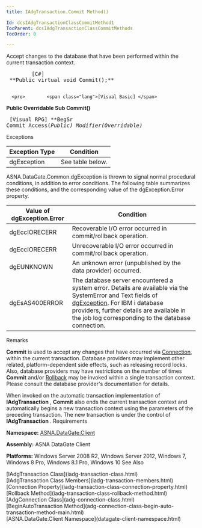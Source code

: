 ```yaml
---
title: IAdgTransaction.Commit Method()

Id: dcsIAdgTransactionClassCommitMethod1
TocParent: dcsIAdgTransactionClassCommitMethods
TocOrder: 0

---
```


Accept changes to the database that have been performed within the current transaction context.
<pre>        <span class="lang">[C#]</span>
 **Public virtual void Commit();** 
      </pre>
      <pre>        <span class="lang">[Visual Basic] </span>
 **Public Overridable Sub Commit()** 
      </pre>
      <pre class="prettyprint">
        <span class="lang">[Visual RPG]</span>
 **BegSr Commit Access(*Public) Modifier(*Overridable)** 
      </pre>

Exceptions



| Exception Type | Condition |
| ---- | ---- |
| dgException | See table below. |



ASNA.DataGate.Common.dgException is thrown to signal normal procedural conditions, in addition to error conditions. The following table summarizes these conditions, and the corresponding value of the dgException.Error property.
<br />



| Value of dgException.Error | Condition |
| ---- | ---- |
| dgEccIORECERR | Recoverable I/O error occurred in commit/rollback operation. |
| dgEccIORECERR | Unrecoverable I/O error occurred in commit/rollback operation. |
| dgEUNKNOWN | An unknown error (unpublished by the data provider) occurred. |
| dgEsAS400ERROR | The database server encountered a system error. Details are available via the SystemError and Text fields of [dgException](dgexception-class.html). For IBM i database providers, further details are available in the job log corresponding to the database connection. |



Remarks

**Commit** is used to accept any changes that have occurred via [Connection](iadg-transaction-class-connection-property.html), within the current transaction. Database providers may implement other related, platform-dependent side effects, such as releasing record locks. Also, database providers may have restrictions on the number of times **Commit** and/or [ Rollback](iadg-transaction-class-rollback-method.html) may be invoked within a single transaction context. Please consult the database provider's documentation for details.

When invoked on the automatic transaction implementation of **IAdgTransaction** , **Commit** also ends the current transaction context and automatically begins a new transaction context using the parameters of the preceding transaction. The new transaction is under the control of **IAdgTransaction** .
Requirements

<span> **Namespace:** [ASNA.DataGate.Client](datagate-client-namespace.html) </span> 

**Assembly:** ASNA DataGate Client

**Platforms:** Windows Server 2008 R2, Windows Server 2012, Windows 7, Windows 8 Pro, Windows 8.1 Pro, Windows 10
See Also

<dl />
      [IAdgTransaction Class](iadg-transaction-class.html)
      <br />
      [IAdgTransaction Class Members](iadg-transaction-members.html)
      <br />
      [Connection Property](iadg-transaction-class-connection-property.html)
      <br />
      [Rollback Method](iadg-transaction-class-rollback-method.html)
      <br />
      [AdgConnection Class](adg-connection-class.html)
      <br />
      [BeginAutoTransaction 
					Method](adg-connection-class-begin-auto-transaction-method-main.html)
      <br />
      [ASNA.DataGate.Client Namespace](datagate-client-namespace.html)

